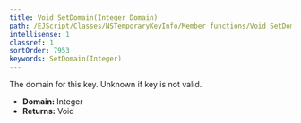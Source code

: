 ```yaml
---
title: Void SetDomain(Integer Domain)
path: /EJScript/Classes/NSTemporaryKeyInfo/Member functions/Void SetDomain(Integer p_0)
intellisense: 1
classref: 1
sortOrder: 7953
keywords: SetDomain(Integer)
---
```



The domain for this key. Unknown if key is not valid.



* **Domain:** Integer
* **Returns:** Void


